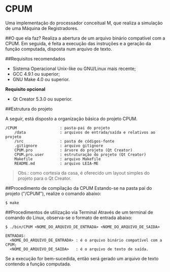 # CPUM
Uma implementação do processador conceitual M, que realiza a simulação de uma Máquina de Registradores.

##O que ela faz?
Realiza a abertura de um arquivo binário compatível com a CPUM. Em seguida, é feita a execução das instruções
e a geração da função computada, disposta num arquivo de texto.

##Requisitos recomendados
* Sistema Operacional Unix-like ou GNU/Linux mais recente;
* GCC 4.9.1 ou superior;
* GNU Make 4.0 ou superior.

**Requisito opcional**
* Qt Creator 5.3.0 ou superior.

##Estrutura do projeto

A seguir, está disposto a organização básica do projeto CPUM.

	/CPUM					: pasta-pai do projeto	
		/data				: arquivos de entrada/saída e relativos ao projeto
		/src				: pasta de códigos-fonte
		.gitignore			: arquivo gitignore
		CPUM.pro    		: árvore do projeto (Qt Creator)
		CPUM.pro.user		: estruturação do projeto (Qt Creator)
		Makefile			: arquivo Makefile
		README.md			: arquivo LEIA-ME

> Obs.: como cortesia da casa, é oferecido um layout simples do projeto para o Qt Creator.

##Procedimento de compilação da CPUM
Estando-se na pasta pai do projeto ("/CPUM"), realize o comando abaixo:

	$ make

##Procedimentos de utilização via Terminal
Através de um terminal de comando do Linux, observa-se o formato de entrada abaixo:

	$ ./bin/CPUM <NOME_DO_ARQUIVO_DE_ENTRADA> <NOME_DO_ARQUIVO_DE_SAIDA>
	
	ENTRADAS:
	  <NOME_DO_ARQUIVO_DE_ENTRADA> : é o arquivo binário compatível com a CPUM;
	  <NOME_DO_ARQUIVO_DE_SAIDA>   : é o arquivo de texto de saída.

Se a execução for bem-sucedida, então será gerado um arquivo de texto contendo a função computada.
